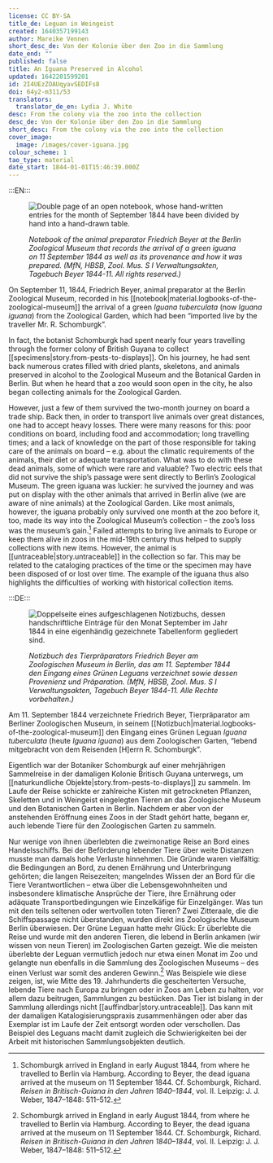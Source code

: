```yaml
---
license: CC BY-SA
title_de: Leguan in Weingeist
created: 1640357199143
author: Mareike Vennen
short_desc_de: Von der Kolonie über den Zoo in die Sammlung
date_end: ""
published: false
title: An Iguana Preserved in Alcohol
updated: 1642201599201
id: 2I4UEzZOAUqyavSEDIFs8
doi: 64y2-m311/53
translators:
  translator_de_en: Lydia J. White
desc: From the colony via the zoo into the collection
desc_de: Von der Kolonie über den Zoo in die Sammlung
short_desc: From the colony via the zoo into the collection
cover_image:
  image: /images/cover-iguana.jpg
colour_scheme: 1
tao_type: material
date_start: 1844-01-01T15:46:39.000Z
---
```


:::EN:::

<figure>

![Double page of an open notebook, whose hand-written entries for the month of September 1844 have been divided by hand into a hand-drawn table.](/images/mv/zool.mus-si-verwaltungsakten-agebuch-beyer-1844-11.jpg)

<figcaption>

_Notebook of the animal preparator Friedrich Beyer at the Berlin Zoological Museum that records the arrival of a green iguana on 11 September 1844 as well as its provenance and how it was prepared. (MfN, HBSB, Zool. Mus. S I Verwaltungsakten, Tagebuch Beyer 1844-11. All rights reserved.)_

</figcaption>

</figure>

On September 11, 1844, Friedrich Beyer, animal preparator at the Berlin Zoological Museum, recorded in his [[notebook|material.logbooks-of-the-zoological-museum]] the arrival of a green _Iguana tuberculata_ (now _Iguana iguana_) from the Zoological Garden, which had been “imported live by the traveller Mr. R. Schomburgk”. 

In fact, the botanist Schomburgk had spent nearly four years travelling through the former colony of British Guyana to collect [[specimens|story.from-pests-to-displays]]. On his journey, he had sent back numerous crates filled with dried plants, skeletons, and animals preserved in alcohol to the Zoological Museum and the Botanical Garden in Berlin. But when he heard that a zoo would soon open in the city, he also began collecting animals for the Zoological Garden.

However, just a few of them survived the two-month journey on board a trade ship. Back then, in order to transport live animals over great distances, one had to accept heavy losses. There were many reasons for this: poor conditions on board, including food and accommodation; long travelling times; and a lack of knowledge on the part of those responsible for taking care of the animals on board – e.g. about the climatic requirements of the animals, their diet or adequate transportation. What was to do with these dead animals, some of which were rare and valuable? Two electric eels that did not survive the ship’s passage were sent directly to Berlin’s Zoological Museum. The green iguana was luckier: he survived the journey and was put on display with the other animals that arrived in Berlin alive (we are aware of nine animals) at the Zoological Garden. Like most animals, however, the iguana probably only survived one month at the zoo before it, too, made its way into the Zoological Museum’s collection – the zoo’s loss was the museum’s gain.[^1] Failed attempts to bring live animals to Europe or keep them alive in zoos in the mid-19th century thus helped to supply collections with new items. However, the animal is [[untraceable|story.untraceable]] in the collection so far. This may be related to the cataloging practices of the time or the specimen may have been disposed of or lost over time. The example of the iguana thus also highlights the difficulties of working with historical collection items.


[^1]: Schomburgk arrived in England in early August 1844, from where he travelled to Berlin via Hamburg. According to Beyer, the dead iguana arrived at the museum on 11 September 1844. Cf. Schomburgk, Richard. _Reisen in Britisch-Guiana in den Jahren 1840–1844_, vol. II. Leipzig: J. J. Weber, 1847–1848: 511–512.

 
:::DE:::

<figure>

![Doppelseite eines aufgeschlagenen Notizbuchs, dessen handschriftliche Einträge für den Monat September im Jahr 1844 in eine eigenhändig gezeichnete Tabellenform gegliedert sind.](/images/mv/zool.mus-si-verwaltungsakten-agebuch-beyer-1844-11.jpg)

<figcaption>

_Notizbuch des Tierpräparators Friedrich Beyer am Zoologischen Museum in Berlin, das am 11. September 1844 den Eingang eines Grünen Leguans verzeichnet sowie dessen Provenienz und Präparation. (MfN, HBSB, Zool. Mus. S I Verwaltungsakten, Tagebuch Beyer 1844-11. Alle Rechte vorbehalten.)_

</figcaption>

</figure>

Am 11. September 1844 verzeichnete Friedrich Beyer, Tierpräparator am Berliner Zoologischen Museum, in seinem [[Notizbuch|material.logbooks-of-the-zoological-museum]] den Eingang eines Grünen Leguan _Iguana tuberculata_ (heute _Iguana iguana_) aus dem Zoologischen Garten, “lebend mitgebracht von dem Reisenden [H]errn R. Schomburgk”. 

Eigentlich war der Botaniker Schomburgk auf einer mehrjährigen Sammelreise in der damaligen Kolonie Britisch Guyana unterwegs, um [[naturkundliche Objekte|story.from-pests-to-displays]] zu sammeln. Im Laufe der Reise schickte er zahlreiche Kisten mit getrockneten Pflanzen, Skeletten und in Weingeist eingelegten Tieren an das Zoologische Museum und den Botanischen Garten in Berlin. Nachdem er aber von der anstehenden Eröffnung eines Zoos in der Stadt gehört hatte, begann er, auch lebende Tiere für den Zoologischen Garten zu sammeln.

Nur wenige von ihnen überlebten die zweimonatige Reise an Bord eines Handelsschiffs. Bei der Beförderung lebender Tiere über weite Distanzen musste man damals hohe Verluste hinnehmen. Die Gründe waren vielfältig: die Bedingungen an Bord, zu denen Ernährung und Unterbringung gehörten; die langen Reisezeiten; mangelndes Wissen der an Bord für die Tiere Verantwortlichen – etwa über die Lebensgewohnheiten und insbesondere klimatische Ansprüche der Tiere, ihre Ernährung oder adäquate Transportbedingungen wie Einzelkäfige für Einzelgänger. Was tun mit den teils seltenen oder wertvollen toten Tieren? Zwei Zitteraale, die die Schiffspassage nicht überstanden, wurden direkt ins Zoologische Museum Berlin überwiesen. Der Grüne Leguan hatte mehr Glück: Er überlebte die Reise und wurde mit den anderen Tieren, die lebend in Berlin ankamen (wir wissen von neun Tieren) im Zoologischen Garten gezeigt. Wie die meisten überlebte der Leguan vermutlich jedoch nur etwa einen Monat im Zoo und gelangte nun ebenfalls in die Sammlung des Zoologischen Museums – des einen Verlust war somit des anderen Gewinn.[^1] Was Beispiele wie diese zeigen, ist, wie Mitte des 19. Jahrhunderts die gescheiterten Versuche, lebende Tiere nach Europa zu bringen oder in Zoos am Leben zu halten, vor allem dazu beitrugen, Sammlungen zu bestücken. Das Tier ist bislang in der Sammlung allerdings nicht [[auffindbar|story.untraceable]]. Das kann mit der damaligen Katalogisierungspraxis zusammenhängen oder aber das Exemplar ist im Laufe der Zeit entsorgt worden oder verschollen. Das Beispiel des Leguans macht damit zugleich die Schwierigkeiten bei der Arbeit mit historischen Sammlungsobjekten deutlich.

[^1]: Schomburgk traf Anfang August 1844 in England ein, von wo er über Hamburg weiter nach Berlin reiste. Der tote Leguan traf Beyers Angaben zufolge am 11. September 1844 im Museum ein. Vgl. Schomburgk, Richard. _Reisen in Britisch-Guiana in den Jahren 1840-1844_, Bd. II. Leipzig: J. J. Weber, 1847-1848: 511-512.
